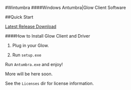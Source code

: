 #Wintumbra
####Windows Antumbra|Glow Client Software

##Quick Start

[Latest Release Download](https://github.com/TeamAntumbra/wintumbra/releases/latest)

####How to Install Glow Client and Driver

1) Plug in your Glow.

2) Run `setup.exe`

Run `Antumbra.exe` and enjoy!

More will be here soon.

See the `Licenses` dir for license information.


